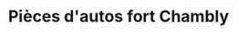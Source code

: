 ---
title: "Pièces d'autos fort Chambly"
url: /chambly/pieces-dautos-fort-chambly/
shop: Autowerkstatt
---